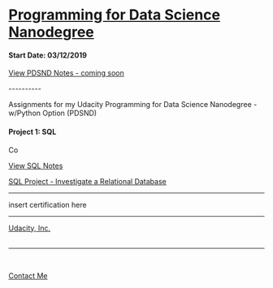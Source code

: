 <h1><a href="https://www.udacity.com/course/programming-for-data-science-nanodegree--nd104">Programming for Data Science Nanodegree</a></h1>
<h4>Start Date: 03/12/2019</h4>

<a href="https://www.udacity.com/course/intro-to-programming-nanodegree--nd000">View PDSND Notes - coming soon</a>

<p>----------</p>

<p>Assignments for my Udacity Programming for Data Science Nanodegree - w/Python Option (PDSND)</p>

<h4>Project 1: SQL</h4>
<p>Co</p>
<a href="https://htmlpreview.github.io/?https://github.com/fswylie01/udacity-ipnd/blob/master/Lab_1/html_notes.html" target="_blank">View SQL Notes</a></br>

<a href="https://htmlpreview.github.io/?https://github.com/fswylie01/udacity-ipnd/blob/master/Project_1/Animal_Card_Project/card_v2.html">SQL Project - Investigate a Relational Database</a> 



  
<hr>
insert certification here
<hr>
  
<a href="https://www.udacity.com/">Udacity, Inc.</a></br><br><hr><br>

<a href = "mailto: fswylie@icloud.com">Contact Me</a>
